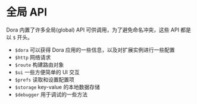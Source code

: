 # 全局 API

Dora 内置了许多全局(global) API 可供调用，为了避免命名冲突，这些 API 都是以 `$` 开头。

 - `$dora` 可以获得 Dora 应用的一些信息，以及对扩展实例进行一些配置
 - `$http` 网络请求
 - `$route` 构建路由对象
 - `$ui` 一些方便简单的 UI 交互
 - `$prefs` 读取和设置配置项
 - `$storage` key-value 的本地数据存储
 - `$debugger` 用于调试的一些方法
